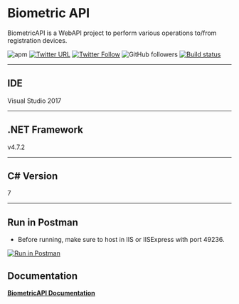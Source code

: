 # Biometric API

BiometricAPI is a WebAPI project to perform various operations to/from registration devices.

![apm](https://img.shields.io/apm/l/vim-mode.svg)
[![Twitter URL](https://img.shields.io/twitter/url/http/shields.io.svg?style=social)](https://twitter.com/iAvinashVarma) [![Twitter Follow](https://img.shields.io/twitter/follow/iAvinashVarma.svg?style=social&label=Follow)](https://twitter.com/iAvinashVarma)
![GitHub followers](https://img.shields.io/github/followers/iAvinashVarma.svg?style=flat-square&label=Follow)
[![Build status](https://avvarma.visualstudio.com/ProgLan/_apis/build/status/BiometricAPI?branchName=master)](https://avvarma.visualstudio.com/ProgLan/_build/latest?definitionId=6)

---

## IDE

Visual Studio 2017

---

## .NET Framework

v4.7.2

---

## C# Version

7

---

## Run in Postman

* Before running, make sure to host in IIS or IISExpress with port 49236.

[![Run in Postman](https://run.pstmn.io/button.svg)](https://app.getpostman.com/run-collection/602a9a126eee8c9c3436)

## Documentation

**[BiometricAPI Documentation](https://documenter.getpostman.com/view/1806674/RznEKyL8)**
